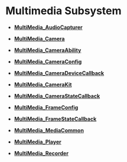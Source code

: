 # Multimedia Subsystem<a name="EN-US_TOPIC_0000001054918107"></a>

-   **[MultiMedia\_AudioCapturer](multimedia_audiocapturer.md)**  

-   **[MultiMedia\_Camera](multimedia_camera.md)**  

-   **[MultiMedia\_CameraAbility](multimedia_cameraability.md)**  

-   **[MultiMedia\_CameraConfig](multimedia_cameraconfig.md)**  

-   **[MultiMedia\_CameraDeviceCallback](multimedia_cameradevicecallback.md)**  

-   **[MultiMedia\_CameraKit](multimedia_camerakit.md)**  

-   **[MultiMedia\_CameraStateCallback](multimedia_camerastatecallback.md)**  

-   **[MultiMedia\_FrameConfig](multimedia_frameconfig.md)**  

-   **[MultiMedia\_FrameStateCallback](multimedia_framestatecallback.md)**  

-   **[MultiMedia\_MediaCommon](multimedia_mediacommon.md)**  

-   **[MultiMedia\_Player](multimedia_player.md)**  

-   **[MultiMedia\_Recorder](multimedia_recorder.md)**  


